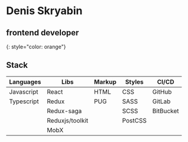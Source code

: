 # Denis Skryabin

## frontend developer
{: style="color: orange"}


## Stack

| **Languages** | **Libs**        | **Markup** | **Styles** | **CI/CD** |
|---------------|-----------------|------------|------------|-----------|
| Javascript    | React           | HTML       | CSS        | GitHub    |
| Typescript    | Redux           | PUG        | SASS       | GitLab    |
|               | Redux-saga      |            | SCSS       | BitBucket |
|               | Reduxjs/toolkit |            | PostCSS    |           |
|               | MobX            |            |            |           |
